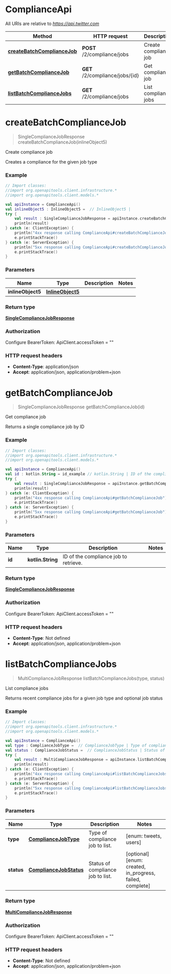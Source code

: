 # ComplianceApi

All URIs are relative to *https://api.twitter.com*

Method | HTTP request | Description
------------- | ------------- | -------------
[**createBatchComplianceJob**](ComplianceApi.md#createBatchComplianceJob) | **POST** /2/compliance/jobs | Create compliance job
[**getBatchComplianceJob**](ComplianceApi.md#getBatchComplianceJob) | **GET** /2/compliance/jobs/{id} | Get compliance job
[**listBatchComplianceJobs**](ComplianceApi.md#listBatchComplianceJobs) | **GET** /2/compliance/jobs | List compliance jobs


<a name="createBatchComplianceJob"></a>
# **createBatchComplianceJob**
> SingleComplianceJobResponse createBatchComplianceJob(inlineObject5)

Create compliance job

Creates a compliance for the given job type

### Example
```kotlin
// Import classes:
//import org.openapitools.client.infrastructure.*
//import org.openapitools.client.models.*

val apiInstance = ComplianceApi()
val inlineObject5 : InlineObject5 =  // InlineObject5 | 
try {
    val result : SingleComplianceJobResponse = apiInstance.createBatchComplianceJob(inlineObject5)
    println(result)
} catch (e: ClientException) {
    println("4xx response calling ComplianceApi#createBatchComplianceJob")
    e.printStackTrace()
} catch (e: ServerException) {
    println("5xx response calling ComplianceApi#createBatchComplianceJob")
    e.printStackTrace()
}
```

### Parameters

Name | Type | Description  | Notes
------------- | ------------- | ------------- | -------------
 **inlineObject5** | [**InlineObject5**](InlineObject5.md)|  |

### Return type

[**SingleComplianceJobResponse**](SingleComplianceJobResponse.md)

### Authorization


Configure BearerToken:
    ApiClient.accessToken = ""

### HTTP request headers

 - **Content-Type**: application/json
 - **Accept**: application/json, application/problem+json

<a name="getBatchComplianceJob"></a>
# **getBatchComplianceJob**
> SingleComplianceJobResponse getBatchComplianceJob(id)

Get compliance job

Returns a single compliance job by ID

### Example
```kotlin
// Import classes:
//import org.openapitools.client.infrastructure.*
//import org.openapitools.client.models.*

val apiInstance = ComplianceApi()
val id : kotlin.String = id_example // kotlin.String | ID of the compliance job to retrieve.
try {
    val result : SingleComplianceJobResponse = apiInstance.getBatchComplianceJob(id)
    println(result)
} catch (e: ClientException) {
    println("4xx response calling ComplianceApi#getBatchComplianceJob")
    e.printStackTrace()
} catch (e: ServerException) {
    println("5xx response calling ComplianceApi#getBatchComplianceJob")
    e.printStackTrace()
}
```

### Parameters

Name | Type | Description  | Notes
------------- | ------------- | ------------- | -------------
 **id** | **kotlin.String**| ID of the compliance job to retrieve. |

### Return type

[**SingleComplianceJobResponse**](SingleComplianceJobResponse.md)

### Authorization


Configure BearerToken:
    ApiClient.accessToken = ""

### HTTP request headers

 - **Content-Type**: Not defined
 - **Accept**: application/json, application/problem+json

<a name="listBatchComplianceJobs"></a>
# **listBatchComplianceJobs**
> MultiComplianceJobResponse listBatchComplianceJobs(type, status)

List compliance jobs

Returns recent compliance jobs for a given job type and optional job status

### Example
```kotlin
// Import classes:
//import org.openapitools.client.infrastructure.*
//import org.openapitools.client.models.*

val apiInstance = ComplianceApi()
val type : ComplianceJobType =  // ComplianceJobType | Type of compliance job to list.
val status : ComplianceJobStatus =  // ComplianceJobStatus | Status of compliance job to list.
try {
    val result : MultiComplianceJobResponse = apiInstance.listBatchComplianceJobs(type, status)
    println(result)
} catch (e: ClientException) {
    println("4xx response calling ComplianceApi#listBatchComplianceJobs")
    e.printStackTrace()
} catch (e: ServerException) {
    println("5xx response calling ComplianceApi#listBatchComplianceJobs")
    e.printStackTrace()
}
```

### Parameters

Name | Type | Description  | Notes
------------- | ------------- | ------------- | -------------
 **type** | [**ComplianceJobType**](.md)| Type of compliance job to list. | [enum: tweets, users]
 **status** | [**ComplianceJobStatus**](.md)| Status of compliance job to list. | [optional] [enum: created, in_progress, failed, complete]

### Return type

[**MultiComplianceJobResponse**](MultiComplianceJobResponse.md)

### Authorization


Configure BearerToken:
    ApiClient.accessToken = ""

### HTTP request headers

 - **Content-Type**: Not defined
 - **Accept**: application/json, application/problem+json

